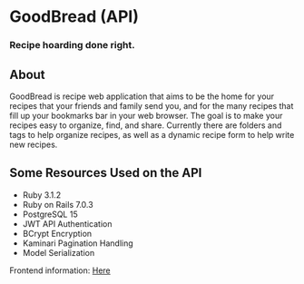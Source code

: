 # GoodBread (API)
### Recipe hoarding done right.

## About
GoodBread is recipe web application that aims to be the home for your recipes that your friends and family send you, and for the many recipes that fill up your bookmarks bar in your web browser. The goal is to make your recipes easy to organize, find, and share. Currently there are folders and tags to help organize recipes, as well as a dynamic recipe form to help write new recipes.

## Some Resources Used on the API
* Ruby 3.1.2
* Ruby on Rails 7.0.3
* PostgreSQL 15
* JWT API Authentication
* BCrypt Encryption
* Kaminari Pagination Handling
* Model Serialization

Frontend information: [Here](https://github.com/Rmiverson/goodbread)
